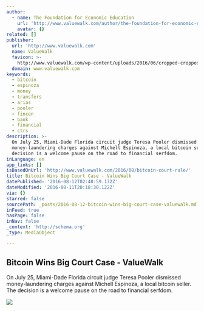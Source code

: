 ```yaml
---
author:
  - name: The Foundation for Economic Education
    url: 'http://www.valuewalk.com/author/the-foundation-for-economic-education/'
    avatar: {}
related: []
publisher:
  url: 'http://www.valuewalk.com'
  name: ValueWalk
  favicon: >-
    http://www.valuewalk.com/wp-content/uploads/2016/06/cropped-cropped-ValueWalk-site-icon-192x192.jpg
  domain: www.valuewalk.com
keywords:
  - bitcoin
  - espinoza
  - money
  - transfers
  - arias
  - pooler
  - fincen
  - bank
  - financial
  - ctrs
description: >-
  On July 25, Miami-Dade Florida circuit judge Teresa Pooler dismissed
  money-laundering charges against Michell Espinoza, a local bitcoin seller. The
  decision is a welcome pause on the road to financial serfdom.
inLanguage: en
app_links: []
isBasedOnUrl: 'http://www.valuewalk.com/2016/08/bitcoin-court-rule/'
title: Bitcoin Wins Big Court Case - ValueWalk
datePublished: '2016-08-12T02:48:59.172Z'
dateModified: '2016-08-11T20:18:30.122Z'
via: {}
starred: false
sourcePath: _posts/2016-08-12-bitcoin-wins-big-court-case-valuewalk.md
inFeed: true
hasPage: false
inNav: false
_context: 'http://schema.org'
_type: MediaObject

---
```

<article style=""><h1>Bitcoin Wins Big Court Case - ValueWalk</h1><p>On July 25, Miami-Dade Florida circuit judge Teresa Pooler dismissed money-laundering charges against Michell Espinoza, a local bitcoin seller. The decision is a welcome pause on the road to financial serfdom.</p><img src="http://www.valuewalk.com/wp-content/uploads/2016/08/15529906250_30571abd6b_Bitcoin.jpg" /></article>
